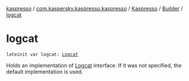 [kaspresso](../../../index.md) / [com.kaspersky.kaspresso.kaspresso](../../index.md) / [Kaspresso](../index.md) / [Builder](index.md) / [logcat](./logcat.md)

# logcat

`lateinit var logcat: `[`Logcat`](../../../com.kaspersky.kaspresso.device.logcat/-logcat/index.md)

Holds an implementation of [Logcat](../../../com.kaspersky.kaspresso.device.logcat/-logcat/index.md) interface. If it was not specified, the default implementation is used.

